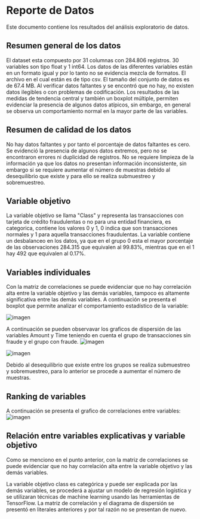 # Reporte de Datos

Este documento contiene los resultados del análisis exploratorio de datos.

## Resumen general de los datos

El dataset esta compuesto por 31 columnas con 284.806 registros. 
30 variables son tipo float y 1 int64. Los datos de las diferentes variables están en un formato igual y por lo tanto no se evidencia mezcla de formatos.
El archivo en el cual están es de tipo csv.
El tamaño del conjunto de datos es de 67.4 MB.
Al verificar datos faltantes y se encontró que no hay, no existen datos ilegibles o con problemas de codificación.
Los resultados de las medidas de tendencia central y también un boxplot múltiple, permiten evidenciar la presencia de algunos datos atípicos, sin embargo, en general se observa un comportamiento normal en la mayor parte de las variables.

## Resumen de calidad de los datos

No hay datos faltantes y por tanto el porcentaje de datos faltantes es cero. Se evidenció la presencia de algunos datos extremos, pero no se encontraron errores ni duplicidad de registros.
No se requiere limpieza de la información ya que los datos no presentan información inconsistente, sin embargo si se requiere aumentar el número de muestras debido al desequilibrio que existe y para ello se realiza submuestreo y sobremuestreo.

## Variable objetivo

La variable objetivo se llama "Class" y representa las transacciones con tarjeta de crédito fraudulentas o no para una entidad financiera, es categorica, contiene los valores 0 y 1, 0 indica que son transacciones normales y 1 para aquella transacciones fraudulentas.
La variable contiene un desbalanceo en los datos, ya que en el grupo 0 esta el mayor porcentaje de las observaciones 284.315 que equivalen al 99.83%, mientras que en el 1 hay 492 que equivalen al 0.17%.


## Variables individuales

Con la matriz de correlaciones se puede evidenciar que no hay correlación alta entre la variable objetivo y las demás variables, tampoco es altamente significativa entre las demás variables.
A continuación se presenta el boxplot que permite analizar el comportamiento estadístico de la variable:

![imagen](https://github.com/dtnech/MDLSproyectoDTN/assets/65313279/3c4fdbb5-2d4c-4cef-8db4-eba5de6f8d39)

A continuación se pueden observavar los graficos de dispersión de las variables Amount y Time teniendo en cuenta el grupo de transacciones sin fraude y el grupo con fraude.
![imagen](https://github.com/dtnech/MDLSproyectoDTN/assets/65313279/240d3466-44bd-4b26-8326-e77325db6f6a)

![imagen](https://github.com/dtnech/MDLSproyectoDTN/assets/65313279/4fbae36e-0090-4363-b2f2-15c9a92c1b78)

Debido al desequilibrio que existe entre los grupos se realiza submuestreo y sobremuestreo, para lo anterior se procede a aumentar el número de muestras.

## Ranking de variables

A continuación se presenta el grafico de correlaciones entre variables:
![imagen](https://github.com/dtnech/MDLSproyectoDTN/assets/65313279/eea4c5ec-fbd1-4277-b0af-bae1afc78d95)

## Relación entre variables explicativas y variable objetivo

Como se menciono en el punto anterior, con la matriz de correlaciones se puede evidenciar que no hay correlación alta entre la variable objetivo y las demás variables.

La variable objetivo class es categórica y puede ser explicada por las demás variables, se procederá a ajustar un modelo de regresión logística y se utilizaran técnicas de machine learning usando las herramientas de TensorFlow.
La matriz de correlación y el diagrama de dispersión se presentó en literales anteriores y por tal razón no se presentan de nuevo.
